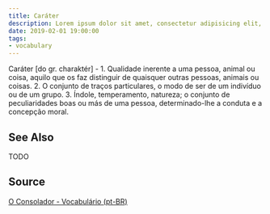```yaml
---
title: Caráter
description: Lorem ipsum dolor sit amet, consectetur adipisicing elit, sed do eiusmod tempor incididunt ut labore et dolore magna aliqua.  TODO
date: 2019-02-01 19:00:00
tags:
- vocabulary
---
```


Caráter [do gr. charaktér] - 1. Qualidade inerente a uma pessoa, animal ou coisa, aquilo que os faz distinguir de quaisquer outras pessoas, animais ou coisas. 2. O conjunto de traços particulares, o modo de ser de um indivíduo ou de um grupo. 3. Índole, temperamento, natureza; o conjunto de peculiaridades boas ou más de uma pessoa, determinado-lhe a conduta e a concepção moral.

## See Also
TODO

## Source
[O Consolador - Vocabulário (pt-BR)](http://www.oconsolador.com.br/linkfixo/vocabulario/principal.html)


